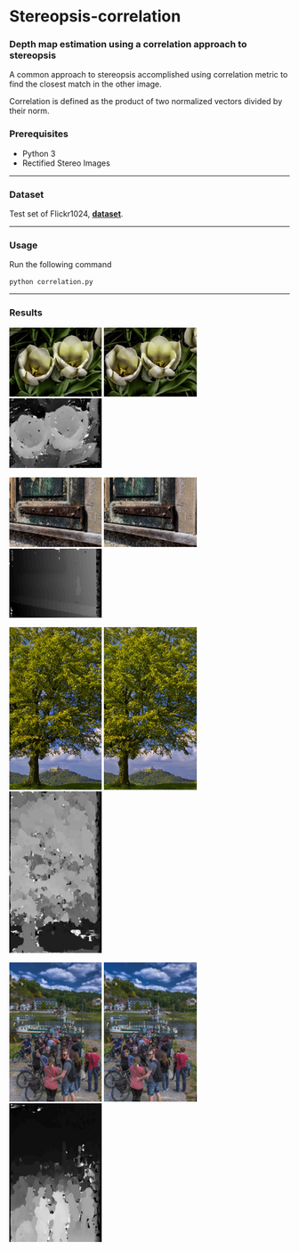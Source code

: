 # Stereopsis-correlation

### Depth map estimation using a correlation approach to stereopsis

A common approach to stereopsis accomplished using correlation metric to find the closest match in the other image.

Correlation is defined as the product of two normalized vectors divided by their norm.

### Prerequisites

* Python 3
* Rectified Stereo Images

---

### Dataset

Test set of Flickr1024, **[dataset](https://yingqianwang.github.io/Flickr1024/)**.

---

### Usage

Run the following command

```
python correlation.py
```
---

### Results

<img src="dataset/109_L.png" width="33%" /> <img src="dataset/109_R.png" width="33%" /> <img src="dataset/109_result.png" width="33%" /> 

<img src="dataset/104_L.png" width="33%" /> <img src="dataset/104_R.png" width="33%" /> <img src="dataset/104_result.png" width="33%" /> 

<img src="dataset/069_L.png" width="33%" /> <img src="dataset/069_R.png" width="33%" /> <img src="dataset/069_result.png" width="33%" /> 

<img src="dataset/024_L.png" width="33%" /> <img src="dataset/024_R.png" width="33%" /> <img src="dataset/024_result.png" width="33%" /> 
